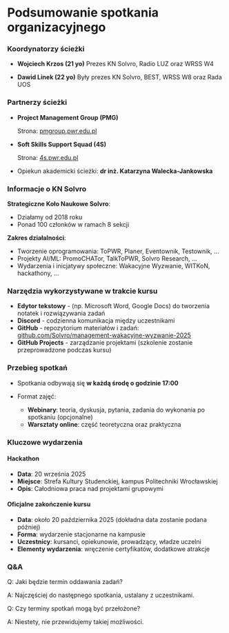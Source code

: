 # Podsumowanie spotkania organizacyjnego

### Koordynatorzy ścieżki 

* **Wojciech Krzos (21 yo)**
  Prezes KN Solvro, Radio LUZ oraz WRSS W4

* **Dawid Linek (22 yo)**
  Były prezes KN Solvro, BEST, WRSS W8 oraz Rada UOS


### Partnerzy ścieżki

* **Project Management Group (PMG)**
  
  Strona: [pmgroup.pwr.edu.pl](https://www.pmgroup.pwr.edu.pl/)

* **Soft Skills Support Squad (4S)**
  
  Strona: [4s.pwr.edu.pl](https://4s.pwr.edu.pl/)

* Opiekun akademicki ścieżki: **dr inż. Katarzyna Walecka-Jankowska**

### Informacje o KN Solvro

**Strategiczne Koło Naukowe Solvro**:

* Działamy od 2018 roku
* Ponad 100 członków w ramach 8 sekcji

**Zakres działalności**:

* Tworzenie oprogramowania: ToPWR, Planer, Eventownik, Testownik, ...
* Projekty AI/ML: PromoCHATor, TalkToPWR, Solvro Research, ...
* Wydarzenia i inicjatywy społeczne: Wakacyjne Wyzwanie, WITKoN, hackathony, ...

### Narzędzia wykorzystywane w trakcie kursu

* **Edytor tekstowy** - (np. Microsoft Word, Google Docs) do tworzenia notatek i rozwiązywania zadań
* **Discord** - codzienna komunikacja między uczestnikami
* **GitHub** - repozytorium materiałów i zadań:
  [github.com/Solvro/management-wakacyjne-wyzwanie-2025](https://github.com/Solvro/management-wakacyjne-wyzwanie-2025)
* **GitHub Projects** - zarządzanie projektami (szkolenie zostanie przeprowadzone podczas kursu)

### Przebieg spotkań

* Spotkania odbywają się **w każdą środę o godzinie 17:00**
* Format zajęć:

  * **Webinary**: teoria, dyskusja, pytania, zadania do wykonania po spotkaniu (opcjonalne)
  * **Warsztaty online**: część teoretyczna oraz praktyczna


### Kluczowe wydarzenia

#### Hackathon

* **Data**: 20 września 2025
* **Miejsce**: Strefa Kultury Studenckiej, kampus Politechniki Wrocławskiej
* **Opis**: Całodniowa praca nad projektami grupowymi

#### Oficjalne zakończenie kursu

* **Data**: około 20 października 2025 (dokładna data zostanie podana później)
* **Forma**: wydarzenie stacjonarne na kampusie
* **Uczestnicy**: kursanci, opiekunowie, prowadzący, władze uczelni
* **Elementy wydarzenia**: wręczenie certyfikatów, dodatkowe atrakcje

### Q\&A
Q: Jaki będzie termin oddawania zadań? 

A: Najczęściej do następnego spotkania, ustalany z uczestnikami.

Q: Czy terminy spotkań mogą być przełożone? 

A: Niestety, nie przewidujemy takiej możliwości.